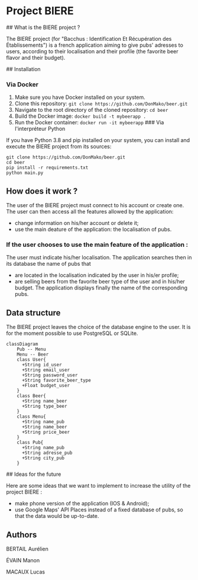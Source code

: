 # Project BIERE

## What is the BIERE project ?

The BIERE project (for "Bacchus : Identification Et Récupération des Établissements") is a french application aiming to give pubs' adresses to users, according to their localisation and their profile (the favorite beer flavor and their budget).

## Installation
### Via Docker

1. Make sure you have Docker installed on your system.
2. Clone this repository: `git clone https://github.com/DonMako/beer.git`
3. Navigate to the root directory of the cloned repository: `cd beer`
4. Build the Docker image: `docker build -t mybeerapp .`
5. Run the Docker container: `docker run -it mybeerapp`
### Via l'interpréteur Python

If you have Python 3.8 and pip installed on your system, you can install and execute the BIERE project from its sources:

```
git clone https://github.com/DonMako/beer.git
cd beer
pip install -r requirements.txt
python main.py
```

## How does it work ?

The user of the BIERE project must connect to his account or create one.
The user can then access all the features allowed by the application:
- change information on his/her account or delete it;
- use the main deature of the application: the localisation of pubs.

### If the user chooses to use the main feature of the application :

The user must indicate his/her localisation. The application searches then in its database the name of pubs that
- are located in the localisation indicated by the user in his/er profile;
- are selling beers from the favorite beer type of the user and in his/her budget.
The application displays finally the name of the corresponding pubs.

## Data structure

The BIERE project leaves the choice of the database engine to the user.
It is for the moment possible to use PostgreSQL or SQLite. 

```mermaid
classDiagram
    Pub -- Menu
    Menu -- Beer
    class User{
      +String id_user
      +String email_user
      +String password_user
      +String favorite_beer_type
      +Float budget_user
    }
    class Beer{
      +String name_beer
      +String type_beer
    }
    class Menu{
      +String name_pub
      +String name_beer
      +String price_beer
    }
    class Pub{
      +String name_pub
      +String adresse_pub
      +String city_pub
    }
```

## Ideas for the future

Here are some ideas that we want to implement to increase the utility of the project BIERE :
- make phone version of the application (IOS & Android);
- use Google Maps' API Places instead of a fixed database of pubs, so that the data would be up-to-date.

## Authors

BERTAIL Aurélien

ÉVAIN Manon

MACAUX Lucas